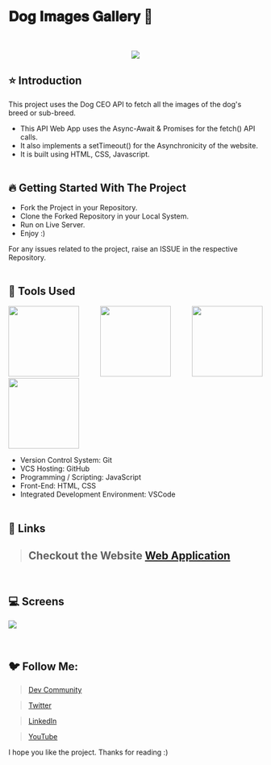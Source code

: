 # 𝐃𝐨𝐠 𝐈𝐦𝐚𝐠𝐞𝐬 𝐆𝐚𝐥𝐥𝐞𝐫𝐲 🚀

<br/>
<p align="center">
<img src="https://user-images.githubusercontent.com/76626529/184529261-16fc2133-730a-4af3-a792-672486b1a654.png">
</p>

## ⭐ Introduction

This project uses the Dog CEO API to fetch all the images of the dog's breed or sub-breed.

-  This API Web App uses the Async-Await & Promises for the fetch() API calls.
-  It also implements a setTimeout() for the Asynchronicity of the website.
-  It is built using HTML, CSS, Javascript.
   <br/>
   <br/>

## 🔥 Getting Started With The Project

-  Fork the Project in your Repository.
-  Clone the Forked Repository in your Local System.
-  Run on Live Server.
-  Enjoy :)

For any issues related to the project, raise an ISSUE in the respective Repository.
<br/>
<br/>

## 🔨 Tools Used

<p align="justify">
<img height="140" width="140" src="https://www.w3.org/html/logo/downloads/HTML5_Logo_256.png">
<img height="140" width="140" src="https://logodix.com/logo/470309.png">
<img height="140" width="140" src="https://upload.wikimedia.org/wikipedia/commons/6/6a/JavaScript-logo.png">
<img height="140" width="140" src="https://code.visualstudio.com/assets/apple-touch-icon.png">
</p>

-  Version Control System: Git
-  VCS Hosting: GitHub
-  Programming / Scripting: JavaScript
-  Front-End: HTML, CSS
-  Integrated Development Environment: VSCode
   <br/>
   <br/>

## 🔗 Links

> ## Checkout the Website [Web Application](https://ayush-kanduri.github.io/Dog-Images-Gallery/)

 <br/>

## 💻 Screens

<p align="justify">
<img src="https://user-images.githubusercontent.com/76626529/184529263-264ff63d-c5e9-4e98-8dfe-2333dfee3a04.jpg">
</p>
<br/>

## 🐦 Follow Me:

> [Dev Community](https://dev.to/ayushkanduri)

> [Twitter](https://twitter.com/ayush_codes)

> [LinkedIn](https://www.linkedin.com/in/ayushkanduri/)

> [YouTube](https://www.youtube.com/channel/UC6c1ajC_2jF7wQp7Y13t2bg)

I hope you like the project. Thanks for reading :)
